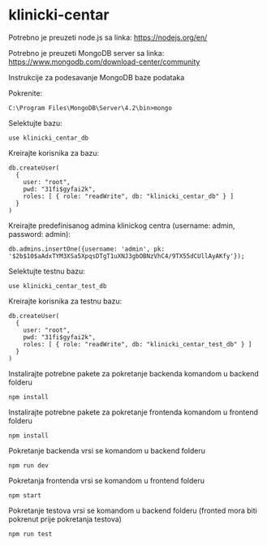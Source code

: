 # klinicki-centar

Potrebno je preuzeti node.js sa linka: https://nodejs.org/en/

Potrebno je preuzeti MongoDB server sa linka: https://www.mongodb.com/download-center/community

Instrukcije za podesavanje MongoDB baze podataka

Pokrenite: 
```
C:\Program Files\MongoDB\Server\4.2\bin>mongo
```

Selektujte bazu:

```
use klinicki_centar_db
```

Kreirajte korisnika za bazu:

```
db.createUser(
  {
    user: "root",
    pwd: "31fi$gyfai2k",
    roles: [ { role: "readWrite", db: "klinicki_centar_db" } ]
  }
)
```



Kreirajte predefinisanog admina klinickog centra (username: admin, password: admin):
```
db.admins.insertOne({username: 'admin', pk: '$2b$10$aAdxTYM3XSa5XpqsDTgT1uXNJ3gbOBNzVhC4/9TX55dCUllAyAKfy'});
```

Selektujte testnu bazu:
```
use klinicki_centar_test_db
```

Kreirajte korisnika za testnu bazu:

```
db.createUser(
  {
    user: "root",
    pwd: "31fi$gyfai2k",
    roles: [ { role: "readWrite", db: "klinicki_centar_test_db" } ]
  }
)
```

Instalirajte potrebne pakete za pokretanje backenda komandom u backend folderu
```
npm install
```

Instalirajte potrebne pakete za pokretanje frontenda komandom u frontend folderu
```
npm install
```

Pokretanje backenda vrsi se komandom u backend folderu
```
npm run dev
```


Pokretanja frontenda vrsi se komandom u frontend folderu
```
npm start
```


Pokretanje testova vrsi se komandom u backend folderu (fronted mora biti pokrenut prije pokretanja testova)
```
npm run test
```
